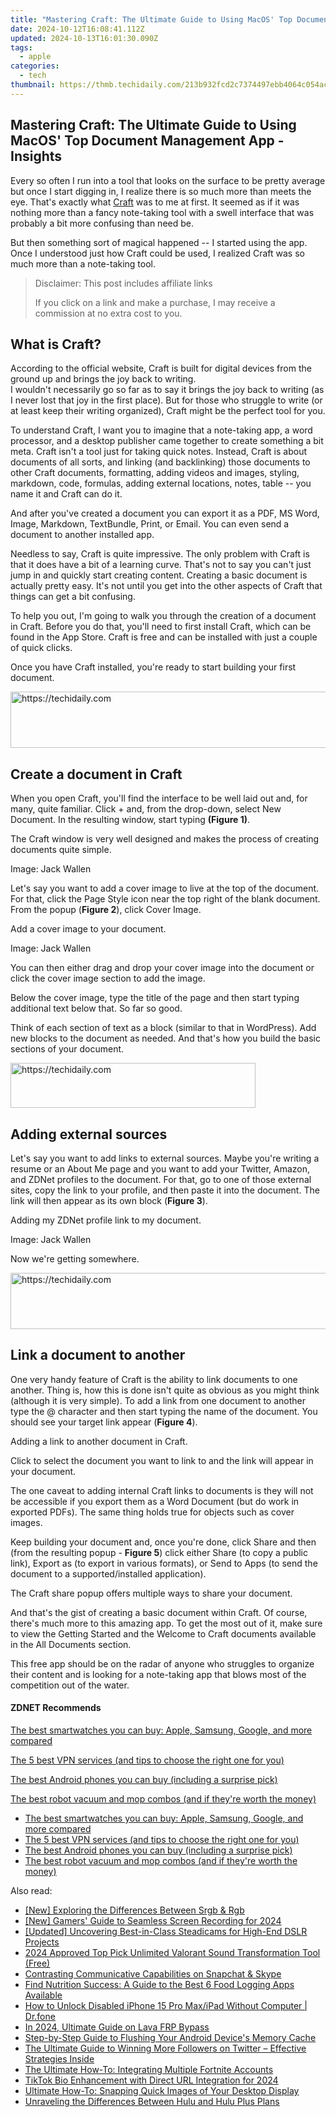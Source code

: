 ```yaml
---
title: "Mastering Craft: The Ultimate Guide to Using MacOS' Top Document Management App - Insights From ZDNet"
date: 2024-10-12T16:08:41.112Z
updated: 2024-10-13T16:01:30.090Z
tags:
  - apple
categories:
  - tech
thumbnail: https://thmb.techidaily.com/213b932fcd2c7374497ebb4064c054acfe0cd4d0bb51ae2c7e5af1c110e1b3ef.jpg
---
```


## Mastering Craft: The Ultimate Guide to Using MacOS' Top Document Management App - Insights

Every so often I run into a tool that looks on the surface to be pretty average but once I start digging in, I realize there is so much more than meets the eye. That's exactly what [Craft](https://www.craft.do/) was to me at first. It seemed as if it was nothing more than a fancy note-taking tool with a swell interface that was probably a bit more confusing than need be.

But then something sort of magical happened -- I started using the app. Once I understood just how Craft could be used, I realized Craft was so much more than a note-taking tool. 

>  Disclaimer: This post includes affiliate links
>
>  If you click on a link and make a purchase, I may receive a commission at no extra cost to you.
>

## What is Craft?

According to the official website, Craft is built for digital devices from the ground up and brings the joy back to writing.   
I wouldn't necessarily go so far as to say it brings the joy back to writing (as I never lost that joy in the first place). But for those who struggle to write (or at least keep their writing organized), Craft might be the perfect tool for you. 

To understand Craft, I want you to imagine that a note-taking app, a word processor, and a desktop publisher came together to create something a bit meta. Craft isn't a tool just for taking quick notes. Instead, Craft is about documents of all sorts, and linking (and backlinking) those documents to other Craft documents, formatting, adding videos and images, styling, markdown, code, formulas, adding external locations, notes, table -- you name it and Craft can do it. 

And after you've created a document you can export it as a PDF, MS Word, Image, Markdown, TextBundle, Print, or Email. You can even send a document to another installed app.

Needless to say, Craft is quite impressive. The only problem with Craft is that it does have a bit of a learning curve. That's not to say you can't just jump in and quickly start creating content. Creating a basic document is actually pretty easy. It's not until you get into the other aspects of Craft that things can get a bit confusing.

To help you out, I'm going to walk you through the creation of a document in Craft. Before you do that, you'll need to first install Craft, which can be found in the App Store. Craft is free and can be installed with just a couple of quick clicks. 

Once you have Craft installed, you're ready to start building your first document.

<!-- affiliate ads begin -->
<a href="https://aligracehair.sjv.io/c/5597632/1934142/19272" target="_top" id="1934142">
  <img src="//a.impactradius-go.com/display-ad/19272-1934142" border="0" alt="https://techidaily.com" width="728" height="90"/>
</a>
<img height="0" width="0" src="https://aligracehair.sjv.io/i/5597632/1934142/19272" style="position:absolute;visibility:hidden;" border="0" />
<!-- affiliate ads end -->

## Create a document in Craft

When you open Craft, you'll find the interface to be well laid out and, for many, quite familiar. Click + and, from the drop-down, select New Document. In the resulting window, start typing **(Figure 1)**.

The Craft window is very well designed and makes the process of creating documents quite simple.

Image: Jack Wallen

Let's say you want to add a cover image to live at the top of the document. For that, click the Page Style icon near the top right of the blank document. From the popup (**Figure 2**), click Cover Image. 

Add a cover image to your document.

Image: Jack Wallen

You can then either drag and drop your cover image into the document or click the cover image section to add the image. 

Below the cover image, type the title of the page and then start typing additional text below that. So far so good.

Think of each section of text as a block (similar to that in WordPress). Add new blocks to the document as needed. And that's how you build the basic sections of your document.

<!-- affiliate ads begin -->
<a href="https://aligracehair.sjv.io/c/5597632/2135373/19272" target="_top" id="2135373">
  <img src="//a.impactradius-go.com/display-ad/19272-2135373" border="0" alt="https://techidaily.com" width="392" height="72"/>
</a>
<img height="0" width="0" src="https://aligracehair.sjv.io/i/5597632/2135373/19272" style="position:absolute;visibility:hidden;" border="0" />
<!-- affiliate ads end -->

## Adding external sources

Let's say you want to add links to external sources. Maybe you're writing a resume or an About Me page and you want to add your Twitter, Amazon, and ZDNet profiles to the document. For that, go to one of those external sites, copy the link to your profile, and then paste it into the document. The link will then appear as its own block (**Figure 3**).

Adding my ZDNet profile link to my document.

Image: Jack Wallen

Now we're getting somewhere. 

<!-- affiliate ads begin -->
<a href="https://aligracehair.sjv.io/c/5597632/1880944/19272" target="_top" id="1880944">
  <img src="//a.impactradius-go.com/display-ad/19272-1880944" border="0" alt="https://techidaily.com" width="728" height="90"/>
</a>
<img height="0" width="0" src="https://aligracehair.sjv.io/i/5597632/1880944/19272" style="position:absolute;visibility:hidden;" border="0" />
<!-- affiliate ads end -->

## Link a document to another

One very handy feature of Craft is the ability to link documents to one another. Thing is, how this is done isn't quite as obvious as you might think (although it is very simple). To add a link from one document to another type the @ character and then start typing the name of the document. You should see your target link appear (**Figure 4**). 

Adding a link to another document in Craft.

Click to select the document you want to link to and the link will appear in your document.

The one caveat to adding internal Craft links to documents is they will not be accessible if you export them as a Word Document (but do work in exported PDFs). The same thing holds true for objects such as cover images.

Keep building your document and, once you're done, click Share and then (from the resulting popup - **Figure 5**) click either Share (to copy a public link), Export as (to export in various formats), or Send to Apps (to send the document to a supported/installed application).

The Craft share popup offers multiple ways to share your document.

And that's the gist of creating a basic document within Craft. Of course, there's much more to this amazing app. To get the most out of it, make sure to view the Getting Started and the Welcome to Craft documents available in the All Documents section.

This free app should be on the radar of anyone who struggles to organize their content and is looking for a note-taking app that blows most of the competition out of the water.

#### **ZDNET** Recommends

[The best smartwatches you can buy: Apple, Samsung, Google, and more compared](https://www.zdnet.com/article/best-smartwatch/ "The best smartwatches you can buy: Apple, Samsung, Google, and more compared")

[The 5 best VPN services (and tips to choose the right one for you)](https://www.zdnet.com/article/best-vpn/ "The 5 best VPN services (and tips to choose the right one for you)")

[The best Android phones you can buy (including a surprise pick)](https://www.zdnet.com/article/best-android-phone/ "The best Android phones you can buy (including a surprise pick)")

[The best robot vacuum and mop combos (and if they're worth the money)](https://www.zdnet.com/article/best-robot-vacuum-mop/ "The best robot vacuum and mop combos (and if they're worth the money)")

* [The best smartwatches you can buy: Apple, Samsung, Google, and more compared](https://www.zdnet.com/article/best-smartwatch/ "The best smartwatches you can buy: Apple, Samsung, Google, and more compared")
* [The 5 best VPN services (and tips to choose the right one for you)](https://www.zdnet.com/article/best-vpn/ "The 5 best VPN services (and tips to choose the right one for you)")
* [The best Android phones you can buy (including a surprise pick)](https://www.zdnet.com/article/best-android-phone/ "The best Android phones you can buy (including a surprise pick)")
* [The best robot vacuum and mop combos (and if they're worth the money)](https://www.zdnet.com/article/best-robot-vacuum-mop/ "The best robot vacuum and mop combos (and if they're worth the money)")

<ins class="adsbygoogle"
     style="display:block"
     data-ad-format="autorelaxed"
     data-ad-client="ca-pub-7571918770474297"
     data-ad-slot="1223367746"></ins>

<ins class="adsbygoogle"
     style="display:block"
     data-ad-client="ca-pub-7571918770474297"
     data-ad-slot="8358498916"
     data-ad-format="auto"
     data-full-width-responsive="true"></ins>

<span class="atpl-alsoreadstyle">Also read:</span>
<div><ul>
<li><a href="https://fox-info.techidaily.com/new-exploring-the-differences-between-srgb-and-rgb/"><u>[New] Exploring the Differences Between Srgb & Rgb</u></a></li>
<li><a href="https://screen-capture.techidaily.com/new-gamers-guide-to-seamless-screen-recording-for-2024/"><u>[New] Gamers' Guide to Seamless Screen Recording for 2024</u></a></li>
<li><a href="https://some-tips.techidaily.com/updated-uncovering-best-in-class-steadicams-for-high-end-dslr-projects/"><u>[Updated] Uncovering Best-in-Class Steadicams for High-End DSLR Projects</u></a></li>
<li><a href="https://some-approaches.techidaily.com/2024-approved-top-pick-unlimited-valorant-sound-transformation-tool-free/"><u>2024 Approved Top Pick Unlimited Valorant Sound Transformation Tool (Free)</u></a></li>
<li><a href="https://tech-savvy.techidaily.com/contrasting-communicative-capabilities-on-snapchat-and-skype/"><u>Contrasting Communicative Capabilities on Snapchat & Skype</u></a></li>
<li><a href="https://technical-tips.techidaily.com/find-nutrition-success-a-guide-to-the-best-6-food-logging-apps-available/"><u>Find Nutrition Success: A Guide to the Best 6 Food Logging Apps Available</u></a></li>
<li><a href="https://iphone-unlock.techidaily.com/how-to-unlock-disabled-iphone-15-pro-maxipad-without-computer-drfone-by-drfone-ios/"><u>How to Unlock Disabled iPhone 15 Pro Max/iPad Without Computer | Dr.fone</u></a></li>
<li><a href="https://android-frp.techidaily.com/in-2024-ultimate-guide-on-lava-frp-bypass-by-drfone-android/"><u>In 2024, Ultimate Guide on Lava FRP Bypass</u></a></li>
<li><a href="https://technical-tips.techidaily.com/step-by-step-guide-to-flushing-your-android-devices-memory-cache/"><u>Step-by-Step Guide to Flushing Your Android Device's Memory Cache</u></a></li>
<li><a href="https://technical-tips.techidaily.com/the-ultimate-guide-to-winning-more-followers-on-twitter-effective-strategies-inside/"><u>The Ultimate Guide to Winning More Followers on Twitter – Effective Strategies Inside</u></a></li>
<li><a href="https://technical-tips.techidaily.com/the-ultimate-how-to-integrating-multiple-fortnite-accounts/"><u>The Ultimate How-To: Integrating Multiple Fortnite Accounts</u></a></li>
<li><a href="https://fox-info.techidaily.com/tiktok-bio-enhancement-with-direct-url-integration-for-2024/"><u>TikTok Bio Enhancement with Direct URL Integration for 2024</u></a></li>
<li><a href="https://technical-tips.techidaily.com/ultimate-how-to-snapping-quick-images-of-your-desktop-display/"><u>Ultimate How-To: Snapping Quick Images of Your Desktop Display</u></a></li>
<li><a href="https://technical-tips.techidaily.com/unraveling-the-differences-between-hulu-and-hulu-plus-plans/"><u>Unraveling the Differences Between Hulu and Hulu Plus Plans</u></a></li>
</ul></div>

